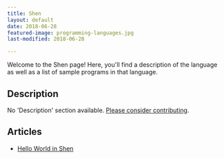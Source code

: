 ```yaml
---
title: Shen
layout: default
date: 2018-06-28
featured-image: programming-languages.jpg
last-modified: 2018-06-28

---
```


Welcome to the Shen page! Here, you'll find a description of the language as well as a list of sample programs in that language.

## Description

No 'Description' section available. [Please consider contributing](https://github.com/TheRenegadeCoder/sample-programs-website).

## Articles

- [Hello World in Shen](https://sampleprograms.io/projects/hello-world/shen)